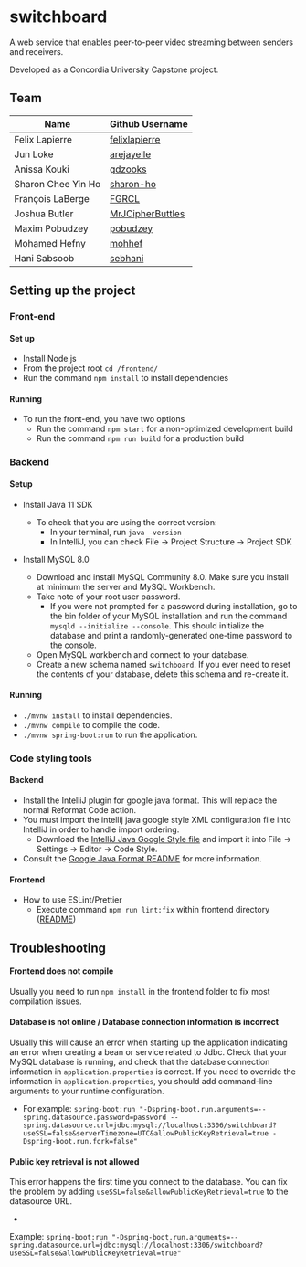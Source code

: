 # switchboard

A web service that enables peer-to-peer video streaming between senders and receivers.

Developed as a Concordia University Capstone project.

## Team

| Name | Github Username |
|---|---|
| Felix Lapierre | [felixlapierre](https://github.com/felixlapierre) |
| Jun Loke | [arejayelle](https://github.com/arejayelle) |
| Anissa Kouki | [gdzooks](https://github.com/gdzooks) |
| Sharon Chee Yin Ho | [sharon-ho](https://github.com/sharon-ho) |
| François LaBerge | [FGRCL](https://github.com/FGRCL) |
| Joshua Butler | [MrJCipherButtles](https://github.com/MrJCipherButtles) |
| Maxim Pobudzey | [pobudzey](https://github.com/pobudzey) |
| Mohamed Hefny | [mohhef](https://github.com/mohhef) |
| Hani Sabsoob | [sebhani](https://github.com/sebhani) |

## Setting up the project

### Front-end

#### Set up

* Install Node.js
* From the project root `cd /frontend/`
* Run the command `npm install` to install dependencies

#### Running

* To run the front-end, you have two options
    * Run the command `npm start` for a non-optimized development build
    * Run the command `npm run build` for a production build

### Backend

#### Setup

* Install Java 11 SDK
    * To check that you are using the correct version:
        * In your terminal, run `java -version`
        * In IntelliJ, you can check File → Project Structure → Project SDK

* Install MySQL 8.0
    * Download and install MySQL Community 8.0. Make sure you install at minimum the server and MySQL Workbench.
    * Take note of your root user password.
        * If you were not prompted for a password during installation, go to the bin folder of your MySQL installation
          and run the command `mysqld --initialize --console`. This should initialize the database and print a
          randomly-generated one-time password to the console.
    * Open MySQL workbench and connect to your database.
    * Create a new schema named `switchboard`. If you ever need to reset the contents of your database, delete this
      schema and re-create it.

#### Running

* `./mvnw install` to install dependencies.
* `./mvnw compile` to compile the code.
* `./mvnw spring-boot:run` to run the application.

### Code styling tools

#### Backend

* Install the IntelliJ plugin for google java format. This will replace the normal Reformat Code action.
* You must import the intellij java google style XML configuration file into IntelliJ in order to handle import
  ordering.
    * Download
      the [IntelliJ Java Google Style file](https://raw.githubusercontent.com/google/styleguide/gh-pages/intellij-java-google-style.xml)
      and import it into File -> Settings -> Editor -> Code Style.
* Consult the [Google Java Format README](https://github.com/google/google-java-format) for more information.

#### Frontend

* How to use ESLint/Prettier
    * Execute command `npm run lint:fix` within frontend directory
      ([README](https://github.com/bean-pod/switchboard/blob/master/frontend/README.md))

## Troubleshooting

#### Frontend does not compile

Usually you need to run `npm install` in the frontend folder to fix most compilation issues.

#### Database is not online / Database connection information is incorrect

Usually this will cause an error when starting up the application indicating an error when creating a bean or service
related to Jdbc. Check that your MySQL database is running, and check that the database connection information
in `application.properties` is correct. If you need to override the information in `application.properties`, you should
add command-line arguments to your runtime configuration.

* For
  example: `spring-boot:run "-Dspring-boot.run.arguments=--spring.datasource.password=password --spring.datasource.url=jdbc:mysql://localhost:3306/switchboard?useSSL=false&serverTimezone=UTC&allowPublicKeyRetrieval=true -Dspring-boot.run.fork=false"`

#### Public key retrieval is not allowed

This error happens the first time you connect to the database. You can fix the problem by
adding `useSSL=false&allowPublicKeyRetrieval=true` to the datasource URL.

*
Example: `spring-boot:run "-Dspring-boot.run.arguments=--spring.datasource.url=jdbc:mysql://localhost:3306/switchboard?useSSL=false&allowPublicKeyRetrieval=true"`
